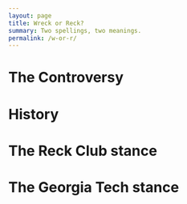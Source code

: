 ```yaml
---
layout: page
title: Wreck or Reck?
summary: Two spellings, two meanings.
permalink: /w-or-r/
---
```


# The Controversy




# History





# The Reck Club stance




# The Georgia Tech stance
